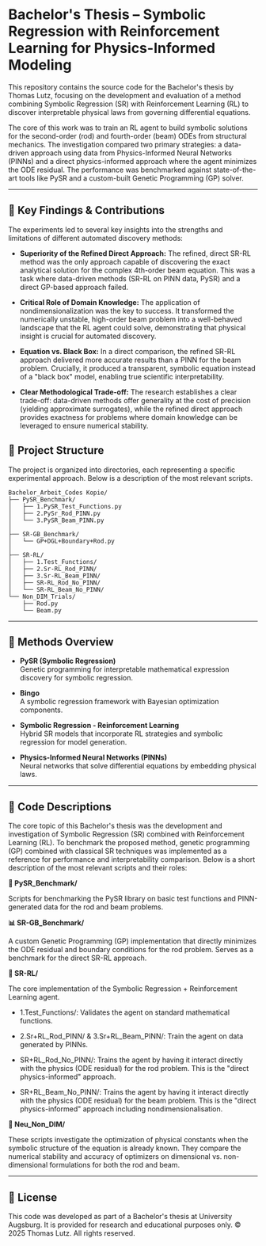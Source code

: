 # Bachelor's Thesis – Symbolic Regression with Reinforcement Learning for Physics-Informed Modeling

This repository contains the source code for the Bachelor's thesis by Thomas Lutz, focusing on the development and evaluation of a method combining Symbolic Regression (SR) with Reinforcement Learning (RL) to discover interpretable physical laws from governing differential equations.

The core of this work was to train an RL agent to build symbolic solutions for the second-order (rod) and fourth-order (beam) ODEs from structural mechanics. The investigation compared two primary strategies: a data-driven approach using data from Physics-Informed Neural Networks (PINNs) and a direct physics-informed approach where the agent minimizes the ODE residual. The performance was benchmarked against state-of-the-art tools like PySR and a custom-built Genetic Programming (GP) solver.

---


## 🚀 Key Findings & Contributions
The experiments led to several key insights into the strengths and limitations of different automated discovery methods:

- **Superiority of the Refined Direct Approach:** The refined, direct SR-RL method was the only approach capable of discovering the exact analytical solution for the complex 4th-order beam equation. This was a task where data-driven methods (SR-RL on PINN data, PySR) and a direct GP-based approach failed.

- **Critical Role of Domain Knowledge:** The application of nondimensionalization was the key to success. It transformed the numerically unstable, high-order beam problem into a well-behaved landscape that the RL agent could solve, demonstrating that physical insight is crucial for automated discovery.

- **Equation vs. Black Box:** In a direct comparison, the refined SR-RL approach delivered more accurate results than a PINN for the beam problem. Crucially, it produced a transparent, symbolic equation instead of a "black box" model, enabling true scientific interpretability.

- **Clear Methodological Trade-off:** The research establishes a clear trade-off: data-driven methods offer generality at the cost of precision (yielding approximate surrogates), while the refined direct approach provides exactness for problems where domain knowledge can be leveraged to ensure numerical stability.

## 📁 Project Structure
The project is organized into directories, each representing a specific experimental approach. Below is a description of the most relevant scripts.

```
Bachelor_Arbeit_Codes Kopie/
├── PySR_Benchmark/
│   ├── 1.PySR_Test_Functions.py
│   ├── 2.PySr_Rod_PINN.py
│   └── 3.PySR_Beam_PINN.py
│
├── SR-GB_Benchmark/
│   └── GP+DGL+Boundary+Rod.py
│
├── SR-RL/
│   ├── 1.Test_Functions/
│   ├── 2.Sr-RL_Rod_PINN/
│   ├── 3.Sr-RL_Beam_PINN/
│   ├── SR-RL_Rod_No_PINN/
│   └── SR-RL_Beam_No_PINN/
└── Non_DIM_Trials/
    ├── Rod.py
    └── Beam.py
```

---

## 🧪 Methods Overview

- **PySR (Symbolic Regression)**  
  Genetic programming for interpretable mathematical expression discovery for symbolic regression.

- **Bingo**  
  A symbolic regression framework with Bayesian optimization components.

- **Symbolic Regression - Reinforcement Learning**  
  Hybrid SR models that incorporate RL strategies and symbolic  regression for model generation.

- **Physics-Informed Neural Networks (PINNs)**  
  Neural networks that solve differential equations by embedding physical laws.

---

## 📁 Code Descriptions
The core topic of this Bachelor's thesis was the development and investigation of Symbolic Regression (SR) combined with Reinforcement Learning (RL).
To benchmark the proposed method, genetic programming (GP) combined with classical SR techniques was implemented as a reference for performance and interpretability comparison.
Below is a short description of the most relevant scripts and their roles:

**🧪 PySR_Benchmark/**

Scripts for benchmarking the PySR library on basic test functions and PINN-generated data for the rod and beam problems.

**📊 SR-GB_Benchmark/**

A custom Genetic Programming (GP) implementation that directly minimizes the ODE residual and boundary conditions for the rod problem. Serves as a benchmark for the direct SR-RL approach.

**🧠 SR-RL/**

The core implementation of the Symbolic Regression + Reinforcement Learning agent.

- 1.Test_Functions/: Validates the agent on standard mathematical functions.

- 2.Sr+RL_Rod_PINN/ & 3.Sr+RL_Beam_PINN/: Train the agent on data generated by PINNs.

- SR+RL_Rod_No_PINN/: Trains the agent by having it interact directly with the physics (ODE residual) for the rod problem. This is the "direct physics-informed" approach.
  
- SR+RL_Beam_No_PINN/: Trains the agent by having it interact directly with the physics (ODE residual) for the beam problem. This is the "direct physics-informed" approach including nondimensionalisation.

**🧮 Neu_Non_DIM/**

These scripts investigate the optimization of physical constants when the symbolic structure of the equation is already known. They compare the numerical stability and accuracy of optimizers on dimensional vs. non-dimensional formulations for both the rod and beam.

---

## 📄 License
This code was developed as part of a Bachelor's thesis at University Augsburg. It is provided for research and educational purposes only.
© 2025 Thomas Lutz. All rights reserved.
